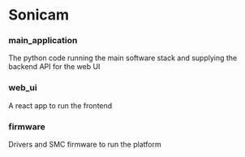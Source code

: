 # Sonicam

### main_application
The python code running the main software stack and supplying the backend API for the web UI

### web_ui
A react app to run the frontend

### firmware
Drivers and SMC firmware to run the platform